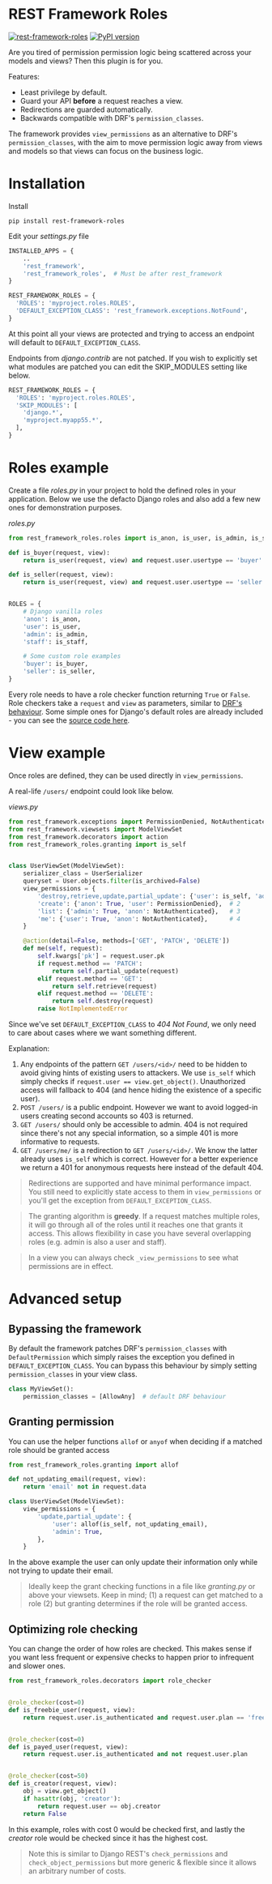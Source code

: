 REST Framework Roles
====================

[![rest-framework-roles](https://circleci.com/gh/Pithikos/rest-framework-roles.svg?style=svg)](https://circleci.com/gh/Pithikos/rest-framework-roles) [![PyPI version](https://badge.fury.io/py/rest-framework-roles.svg)](https://badge.fury.io/py/rest-framework-roles)

Are you tired of permission permission logic being scattered across your models and views? Then this plugin is for you.

Features:

  - Least privilege by default.
  - Guard your API **before** a request reaches a view.
  - Redirections are guarded automatically.
  - Backwards compatible with DRF's `permission_classes`.

The framework provides `view_permissions` as an alternative to DRF's `permission_classes`, with the aim to move permission logic away from views and models so that views can focus on the business logic.

Installation
============

Install

    pip install rest-framework-roles

Edit your *settings.py* file

```python
INSTALLED_APPS = {
    ..
    'rest_framework',
    'rest_framework_roles',  # Must be after rest_framework
}

REST_FRAMEWORK_ROLES = {
  'ROLES': 'myproject.roles.ROLES',
  'DEFAULT_EXCEPTION_CLASS': 'rest_framework.exceptions.NotFound',
}
```

At this point all your views are protected and trying to access an endpoint will default to `DEFAULT_EXCEPTION_CLASS`.

Endpoints from *django.contrib* are not patched. If you wish to explicitly set what modules are patched you can edit the SKIP_MODULES setting like below.

```python
REST_FRAMEWORK_ROLES = {
  'ROLES': 'myproject.roles.ROLES',
  'SKIP_MODULES': [
    'django.*',
    'myproject.myapp55.*',
  ],
}
```


Roles example
===========================

Create a file *roles.py* in your project to hold the defined roles in your application. Below we use the defacto Django roles and also add a few new ones for demonstration purposes.


*roles.py*
```python
from rest_framework_roles.roles import is_anon, is_user, is_admin, is_staff

def is_buyer(request, view):
    return is_user(request, view) and request.user.usertype == 'buyer'

def is_seller(request, view):
    return is_user(request, view) and request.user.usertype == 'seller'


ROLES = {
    # Django vanilla roles
    'anon': is_anon,
    'user': is_user,
    'admin': is_admin,
    'staff': is_staff,

    # Some custom role examples
    'buyer': is_buyer,
    'seller': is_seller,
}
```

Every role needs to have a role checker function returning `True` or `False`. Role checkers take a `request` and `view` as parameters, similar to [DRF's behaviour](https://www.django-rest-framework.org/api-guide/permissions/). Some simple ones for Django's default roles are already included - you can see the [source code here](https://github.com/Pithikos/rest-framework-roles/blob/master/rest_framework_roles/roles.py).


View example
===========================

Once roles are defined, they can be used directly in `view_permissions`.

A real-life `/users/` endpoint could look like below.

*views.py*
```python
from rest_framework.exceptions import PermissionDenied, NotAuthenticated
from rest_framework.viewsets import ModelViewSet
from rest_framework.decorators import action
from rest_framework_roles.granting import is_self


class UserViewSet(ModelViewSet):
    serializer_class = UserSerializer
    queryset = User.objects.filter(is_archived=False)
    view_permissions = {
        'destroy,retrieve,update,partial_update': {'user': is_self, 'admin': True},  # 1
        'create': {'anon': True, 'user': PermissionDenied},  # 2
        'list': {'admin': True, 'anon': NotAuthenticated},   # 3
        'me': {'user': True, 'anon': NotAuthenticated},      # 4
    }

    @action(detail=False, methods=['GET', 'PATCH', 'DELETE'])
    def me(self, request):
        self.kwargs['pk'] = request.user.pk
        if request.method == 'PATCH':
            return self.partial_update(request)
        elif request.method == 'GET':
            return self.retrieve(request)
        elif request.method == 'DELETE':
            return self.destroy(request)
        raise NotImplementedError
```

Since we've set `DEFAULT_EXCEPTION_CLASS` to *404 Not Found*, we only need to care about cases where we want something different.

Explanation:

1. Any endpoints of the pattern `GET /users/<id>/` need to be hidden to avoid giving hints of existing users to attackers. We use `is_self` which simply checks if `request.user == view.get_object()`. Unauthorized access will fallback to 404 (and hence hiding the existence of a specific user).
2. `POST /users/` is a public endpoint. However we want to avoid logged-in users creating second accounts so 403 is returned.
3. `GET /users/` should only be accessible to admin. 404 is not required since there's not any special information, so a simple 401 is more informative to requests.
4. `GET /users/me/` is a redirection to `GET /users/<id>/`. We know the latter already uses `is_self` which is correct. However for a better experience we return a 401 for anonymous requests here instead of the default 404.

> Redirections are supported and have minimal performance impact. You still need to explicitly state access to them in `view_permissions` or you'll get the exception from `DEFAULT_EXCEPTION_CLASS`.

> The granting algorithm is **greedy**. If a request matches multiple roles, it will go through all of the roles until it reaches one that grants it access. This allows flexibility in case you have several overlapping roles (e.g. admin is also a user and staff).

> In a view you can always check `_view_permissions` to see what permissions are in effect.


Advanced setup
==============

Bypassing the framework
-----------------------
By default the framework patches DRF's `permission_classes` with `DefaultPermission` which simply raises the exception you defined in `DEFAULT_EXCEPTION_CLASS`. You can bypass this behaviour by simply setting `permission_classes` in your view class.

```python
class MyViewSet():
    permission_classes = [AllowAny]  # default DRF behaviour
```


Granting permission
-------------------

You can use the helper functions `allof` or `anyof` when deciding if a matched role should be granted access

```python
from rest_framework_roles.granting import allof

def not_updating_email(request, view):
    return 'email' not in request.data

class UserViewSet(ModelViewSet):
    view_permissions = {
        'update,partial_update': {
            'user': allof(is_self, not_updating_email),
            'admin': True,
        },
    }
```

In the above example the user can only update their information only while not trying to update their email.

> Ideally keep the grant checking functions in a file like *granting.py* or above your viewsets. Keep in mind; (1) a request can get matched to a role (2) but granting determines if the role will be granted access.


Optimizing role checking
------------------------

You can change the order of how roles are checked. This makes sense if you want
less frequent or expensive checks to happen prior to infrequent and slower ones.


```python
from rest_framework_roles.decorators import role_checker


@role_checker(cost=0)
def is_freebie_user(request, view):
    return request.user.is_authenticated and request.user.plan == 'freebie'


@role_checker(cost=0)
def is_payed_user(request, view):
    return request.user.is_authenticated and not request.user.plan


@role_checker(cost=50)
def is_creator(request, view):
    obj = view.get_object()
    if hasattr(obj, 'creator'):
        return request.user == obj.creator
    return False
```

In this example, roles with cost 0 would be checked first, and lastly the *creator* role would be checked since it has the highest cost.

> Note this is similar to Django REST's `check_permissions` and `check_object_permissions` but more generic & flexible since it allows an arbitrary number of costs.
